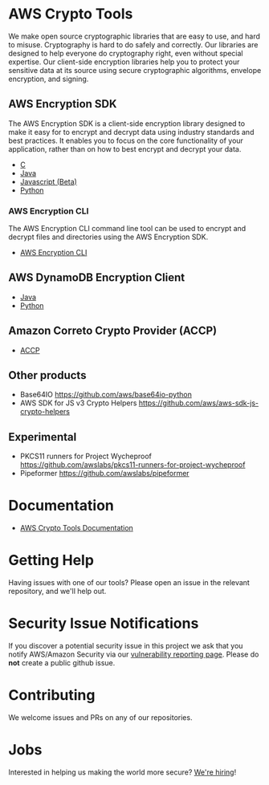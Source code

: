 # AWS Crypto Tools

We make open source cryptographic libraries that are easy to use, and hard to misuse. 
Cryptography is hard to do safely and correctly. 
Our libraries are designed to help everyone do cryptography right, even without special expertise. 
Our client-side encryption libraries help you to protect your sensitive data at its source using secure cryptographic algorithms, envelope encryption, and signing. 

## AWS Encryption SDK
The AWS Encryption SDK is a client-side encryption library designed to make it easy for to encrypt and decrypt data using industry standards and best practices. 
It enables you to focus on the core functionality of your application, rather than on how to best encrypt and decrypt your data. 

- [C](https://github.com/aws/aws-encryption-sdk-c)
- [Java](https://github.com/aws/aws-encryption-sdk-java)
- [Javascript (Beta)](https://github.com/awslabs/aws-encryption-sdk-javascript)
- [Python](https://github.com/aws/aws-encryption-sdk-python/)

### AWS Encryption CLI
The AWS Encryption CLI command line tool can be used to encrypt and decrypt files and directories using the AWS Encryption SDK.
- [AWS Encryption CLI](https://github.com/aws/aws-encryption-sdk-cli)

## AWS DynamoDB Encryption Client
- [Java](https://github.com/aws/aws-dynamodb-encryption-java)
- [Python](https://github.com/aws/aws-dynamodb-encryption-python)

## Amazon Correto Crypto Provider (ACCP)
- [ACCP](https://github.com/corretto/amazon-corretto-crypto-provider)

## Other products
 - Base64IO https://github.com/aws/base64io-python
 - AWS SDK for JS v3 Crypto Helpers https://github.com/aws/aws-sdk-js-crypto-helpers
 
## Experimental
 - PKCS11 runners for Project Wycheproof https://github.com/awslabs/pkcs11-runners-for-project-wycheproof
 - Pipeformer https://github.com/awslabs/pipeformer

# Documentation 
- [AWS Crypto Tools Documentation](https://docs.aws.amazon.com/aws-crypto-tools/?id=docs_gateway)

# Getting Help
Having issues with one of our tools? Please open an issue in the relevant repository, and we'll help out. 

# Security Issue Notifications

If you discover a potential security issue in this project we ask that you notify AWS/Amazon Security
via our [vulnerability reporting page](https://aws.amazon.com/security/vulnerability-reporting/).
Please do **not** create a public github issue.

# Contributing
We welcome issues and PRs on any of our repositories.

# Jobs
Interested in helping us making the world more secure? [We're hiring](https://www.amazon.jobs/en/search?offset=0&result_limit=10&sort=relevant&cities[]=Seattle%2C%20Washington%2C%20USA&business_category[]=amazon-web-services&distanceType=Mi&radius=24km&latitude=&longitude=&loc_group_id=&loc_query=&base_query=crypto%20tools&city=&country=&region=&county=&query_options=&)! 
